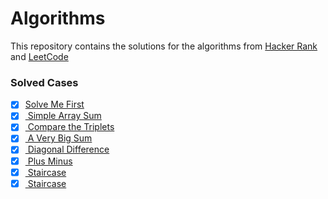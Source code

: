 <h1> Algorithms</h1>

 This repository contains the solutions for the algorithms from [Hacker Rank](https://www.hackerrank.com/dashboard) and [LeetCode](https://leetcode.com/problemset/all/)
 
 <h3> Solved Cases </h3>


- [X] [Solve Me First](https://github.com/ekaterinadvolkova/Algorithms/tree/main/Easy/Solve%20Me%20First) <br>
- [X] [ Simple Array Sum](https://github.com/ekaterinadvolkova/Algorithms/tree/main/Easy/Simple%20Array%20Sum) <br>
- [X] [ Compare the Triplets](https://github.com/ekaterinadvolkova/Algorithms/tree/main/Easy/Compare%20the%20Triplets) <br>
- [X] [ A Very Big Sum](https://github.com/ekaterinadvolkova/Algorithms/tree/main/Easy/A%20Very%20Big%20Sum)<br>
- [X] [ Diagonal Difference](https://github.com/ekaterinadvolkova/Algorithms/tree/main/Easy/Diagonal%20Difference)<br>
- [X] [ Plus Minus](https://github.com/ekaterinadvolkova/Algorithms/tree/main/Easy/Plus%20Minus)<br>
- [X] [ Staircase](https://github.com/ekaterinadvolkova/Algorithms/tree/main/Easy/Staircase)<br>
- [X] [ Staircase](https://github.com/ekaterinadvolkova/Algorithms/tree/main/Easy/Roman%20to%20Integer)<br>
